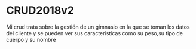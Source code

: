 # CRUD2018v2

Mi crud trata sobre la gestión de un gimnasio en la que se toman los datos del cliente y se pueden ver sus caracteristicas como su peso,su tipo de cuerpo y su nombre 
